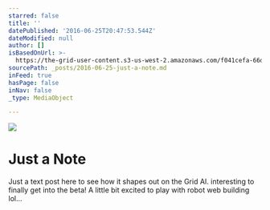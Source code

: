 ```yaml
---
starred: false
title: ''
datePublished: '2016-06-25T20:47:53.544Z'
dateModified: null
author: []
isBasedOnUrl: >-
  https://the-grid-user-content.s3-us-west-2.amazonaws.com/f041cefa-66d8-4348-920a-54b3024b2eb6.jpg
sourcePath: _posts/2016-06-25-just-a-note.md
inFeed: true
hasPage: false
inNav: false
_type: MediaObject

---
```

![](https://the-grid-user-content.s3-us-west-2.amazonaws.com/f041cefa-66d8-4348-920a-54b3024b2eb6.jpg)

# Just a Note

Just a text post here to see how it shapes out on the Grid AI. interesting to finally get into the beta! A little bit excited to play with robot web building lol...